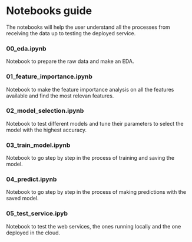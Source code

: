 # Notebooks guide

The notebooks will help the user understand all the processes from receiving the data up to testing the deployed service.

### 00_eda.ipynb

Notebook to prepare the raw data and make an EDA.

### 01_feature_importance.ipynb

Notebook to make the feature importance analysis on all the features available and find the most relevan features.

### 02_model_selection.ipynb

Notebook to test different models and tune their parameters to select the model with the highest accuracy.

### 03_train_model.ipynb

Notebook to go step by step in the process of training and saving the model.

### 04_predict.ipynb

Notebook to go step by step in the process of making predictions with the saved model.

### 05_test_service.ipyb

Notebook to test the web services, the ones running locally and the one deployed in the cloud.